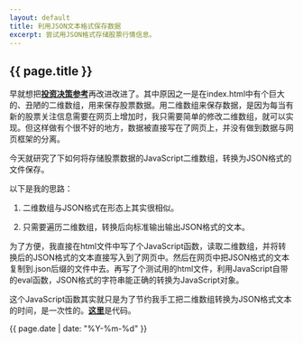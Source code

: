 ```yaml
---
layout: default
title: 利用JSON文本格式保存数据
excerpt: 尝试用JSON格式存储股票行情信息。
---
```

{{ page.title }}
----------------

早就想把[**投资决策参考**](http://cfishacker.com/stock/)再改进改进了。其中原因之一是在index.html中有个巨大的、丑陋的二维数组，用来保存股票数据。用二维数组来保存数据，是因为每当有新的股票关注信息需要在网页上增加时，我只需要简单的修改二维数组，就可以实现。但这样做有个很不好的地方，数据被直接写在了网页上，并没有做到数据与网页框架的分离。

今天就研究了下如何将存储股票数据的JavaScript二维数组，转换为JSON格式的文件保存。

以下是我的思路：

1. 二维数组与JSON格式在形态上其实很相似。

2. 只需要遍历二维数组，转换后向标准输出输出JSON格式的文本。

为了方便，我直接在html文件中写了个JavaScript函数，读取二维数组，并将转换后的JSON格式的文本直接写入到了网页中。然后在网页中把JSON格式的文本复制到.json后缀的文件中去。再写了个测试用的html文件，利用JavaScript自带的eval函数，JSON格式的字符串能正确的转换为JavaScript对象。

这个JavaScript函数其实就只是为了节约我手工把二维数组转换为JSON格式文本的时间，是一次性的。[**这里**](https://github.com/cforth/codefarm/tree/master/js/stockArrayToJson)是代码。

{{ page.date | date: "%Y-%m-%d" }}
